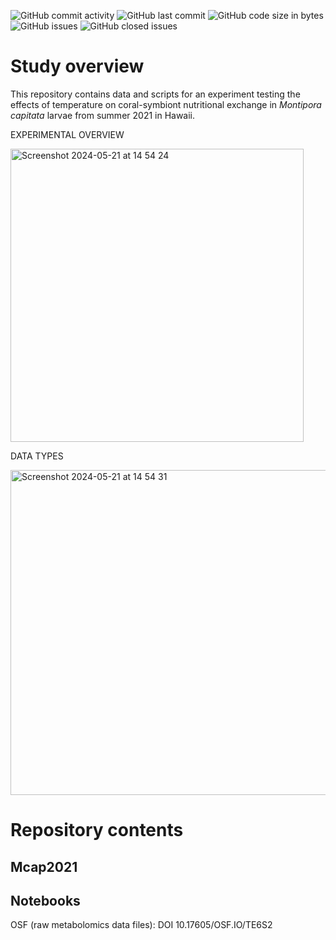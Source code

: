 ![GitHub commit activity](https://img.shields.io/github/commit-activity/m/AHuffmyer/SymbioticIntegration) ![GitHub last commit](https://img.shields.io/github/last-commit/AHuffmyer/SymbioticIntegration) ![GitHub code size in bytes](https://img.shields.io/github/languages/code-size/AHuffmyer/SymbioticIntegration) ![GitHub issues](https://img.shields.io/github/issues/AHuffmyer/SymbioticIntegration) ![GitHub closed issues](https://img.shields.io/github/issues-closed/AHuffmyer/SymbioticIntegration) 

# Study overview   

This repository contains data and scripts for an experiment testing the effects of temperature on coral-symbiont nutritional exchange in *Montipora capitata* larvae from summer 2021 in Hawaii.  

EXPERIMENTAL OVERVIEW 

<img width="469" alt="Screenshot 2024-05-21 at 14 54 24" src="https://github.com/AHuffmyer/SymbioticIntegration/assets/32178010/c474484c-acb1-4b71-8bb3-85a80a35efb4">

DATA TYPES 

<img width="520" alt="Screenshot 2024-05-21 at 14 54 31" src="https://github.com/AHuffmyer/SymbioticIntegration/assets/32178010/092598cc-dc5d-47d2-a443-f55376607608">


# Repository contents 

## Mcap2021




## Notebooks



OSF (raw metabolomics data files): DOI 10.17605/OSF.IO/TE6S2
